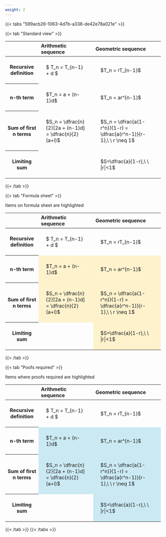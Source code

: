 ```yaml
---
weight: 2
---
```


{{< tabs "599acb26-1063-4d7b-a338-de42e78a021e" >}}

{{< tab "Standard view" >}}

<style type="text/css">
#T_f81e6 th.col_heading {
  text-align: left;
  font-size: 1em;
}
#T_f81e6 td {
  text-align: left;
  font-size: 1em;
  padding: 1.5em;
}
</style>
<table id="T_f81e6">
  <thead>
    <tr>
      <th class="blank level0" >&nbsp;</th>
      <th id="T_f81e6_level0_col0" class="col_heading level0 col0" >Arithmetic sequence</th>
      <th id="T_f81e6_level0_col1" class="col_heading level0 col1" >Geometric sequence</th>
    </tr>
  </thead>
  <tbody>
    <tr>
      <th id="T_f81e6_level0_row0" class="row_heading level0 row0" >Recursive definition</th>
      <td id="T_f81e6_row0_col0" class="data row0 col0" >$ T_n = T_{n-1} + d $</td>
      <td id="T_f81e6_row0_col1" class="data row0 col1" >$T_n = rT_{n-1}$</td>
    </tr>
    <tr>
      <th id="T_f81e6_level0_row1" class="row_heading level0 row1" >n-th term</th>
      <td id="T_f81e6_row1_col0" class="data row1 col0" >$T_n = a + (n-1)d$</td>
      <td id="T_f81e6_row1_col1" class="data row1 col1" >$T_n = ar^{n-1}$</td>
    </tr>
    <tr>
      <th id="T_f81e6_level0_row2" class="row_heading level0 row2" >Sum of first n terms</th>
      <td id="T_f81e6_row2_col0" class="data row2 col0" >$S_n = \dfrac{n}{2}[2a + (n-1)d] = \dfrac{n}{2}(a+l)$</td>
      <td id="T_f81e6_row2_col1" class="data row2 col1" >$S_n = \dfrac{a(1-r^n)}{1-r} = \dfrac{a(r^n-1)}{r-1},\ \  r \neq 1$</td>
    </tr>
    <tr>
      <th id="T_f81e6_level0_row3" class="row_heading level0 row3" >Limiting sum</th>
      <td id="T_f81e6_row3_col0" class="data row3 col0" ></td>
      <td id="T_f81e6_row3_col1" class="data row3 col1" >$S=\dfrac{a}{1-r},\ \ |r|<1$</td>
    </tr>
  </tbody>
</table>
{{< /tab >}}

{{< tab "Formula sheet" >}}

Items on formula sheet are highlighted 
<br>
<style type="text/css">
#T_05cd2 th.col_heading {
  text-align: left;
  font-size: 1em;
}
#T_05cd2 td {
  text-align: left;
  font-size: 1em;
  padding: 1.5em;
}
#T_05cd2_row0_col0, #T_05cd2_row0_col1, #T_05cd2_row3_col0 {
  background-color: rgba(0,0,0,0);
}
#T_05cd2_row1_col0, #T_05cd2_row1_col1, #T_05cd2_row2_col0, #T_05cd2_row2_col1, #T_05cd2_row3_col1 {
  background-color: rgba(255,194,10, 0.2);
}
</style>
<table id="T_05cd2">
  <thead>
    <tr>
      <th class="blank level0" >&nbsp;</th>
      <th id="T_05cd2_level0_col0" class="col_heading level0 col0" >Arithmetic sequence</th>
      <th id="T_05cd2_level0_col1" class="col_heading level0 col1" >Geometric sequence</th>
    </tr>
  </thead>
  <tbody>
    <tr>
      <th id="T_05cd2_level0_row0" class="row_heading level0 row0" >Recursive definition</th>
      <td id="T_05cd2_row0_col0" class="data row0 col0" >$ T_n = T_{n-1} + d $</td>
      <td id="T_05cd2_row0_col1" class="data row0 col1" >$T_n = rT_{n-1}$</td>
    </tr>
    <tr>
      <th id="T_05cd2_level0_row1" class="row_heading level0 row1" >n-th term</th>
      <td id="T_05cd2_row1_col0" class="data row1 col0" >$T_n = a + (n-1)d$</td>
      <td id="T_05cd2_row1_col1" class="data row1 col1" >$T_n = ar^{n-1}$</td>
    </tr>
    <tr>
      <th id="T_05cd2_level0_row2" class="row_heading level0 row2" >Sum of first n terms</th>
      <td id="T_05cd2_row2_col0" class="data row2 col0" >$S_n = \dfrac{n}{2}[2a + (n-1)d] = \dfrac{n}{2}(a+l)$</td>
      <td id="T_05cd2_row2_col1" class="data row2 col1" >$S_n = \dfrac{a(1-r^n)}{1-r} = \dfrac{a(r^n-1)}{r-1},\ \  r \neq 1$</td>
    </tr>
    <tr>
      <th id="T_05cd2_level0_row3" class="row_heading level0 row3" >Limiting sum</th>
      <td id="T_05cd2_row3_col0" class="data row3 col0" ></td>
      <td id="T_05cd2_row3_col1" class="data row3 col1" >$S=\dfrac{a}{1-r},\ \ |r|<1$</td>
    </tr>
  </tbody>
</table>
{{< /tab >}}

{{< tab "Poofs required" >}}

Items where proofs required are highlighted 
<br>
<style type="text/css">
#T_03b07 th.col_heading {
  text-align: left;
  font-size: 1em;
}
#T_03b07 td {
  text-align: left;
  font-size: 1em;
  padding: 1.5em;
}
#T_03b07_row0_col0, #T_03b07_row0_col1, #T_03b07_row3_col0 {
  background-color: rgba(0,0,0,0);
}
#T_03b07_row1_col0, #T_03b07_row1_col1, #T_03b07_row2_col0, #T_03b07_row2_col1, #T_03b07_row3_col1 {
  background-color: rgba(0,150,200, 0.2);
}
</style>
<table id="T_03b07">
  <thead>
    <tr>
      <th class="blank level0" >&nbsp;</th>
      <th id="T_03b07_level0_col0" class="col_heading level0 col0" >Arithmetic sequence</th>
      <th id="T_03b07_level0_col1" class="col_heading level0 col1" >Geometric sequence</th>
    </tr>
  </thead>
  <tbody>
    <tr>
      <th id="T_03b07_level0_row0" class="row_heading level0 row0" >Recursive definition</th>
      <td id="T_03b07_row0_col0" class="data row0 col0" >$ T_n = T_{n-1} + d $</td>
      <td id="T_03b07_row0_col1" class="data row0 col1" >$T_n = rT_{n-1}$</td>
    </tr>
    <tr>
      <th id="T_03b07_level0_row1" class="row_heading level0 row1" >n-th term</th>
      <td id="T_03b07_row1_col0" class="data row1 col0" >$T_n = a + (n-1)d$</td>
      <td id="T_03b07_row1_col1" class="data row1 col1" >$T_n = ar^{n-1}$</td>
    </tr>
    <tr>
      <th id="T_03b07_level0_row2" class="row_heading level0 row2" >Sum of first n terms</th>
      <td id="T_03b07_row2_col0" class="data row2 col0" >$S_n = \dfrac{n}{2}[2a + (n-1)d] = \dfrac{n}{2}(a+l)$</td>
      <td id="T_03b07_row2_col1" class="data row2 col1" >$S_n = \dfrac{a(1-r^n)}{1-r} = \dfrac{a(r^n-1)}{r-1},\ \  r \neq 1$</td>
    </tr>
    <tr>
      <th id="T_03b07_level0_row3" class="row_heading level0 row3" >Limiting sum</th>
      <td id="T_03b07_row3_col0" class="data row3 col0" ></td>
      <td id="T_03b07_row3_col1" class="data row3 col1" >$S=\dfrac{a}{1-r},\ \ |r|<1$</td>
    </tr>
  </tbody>
</table>
{{< /tab >}}
{{< /tabs >}}